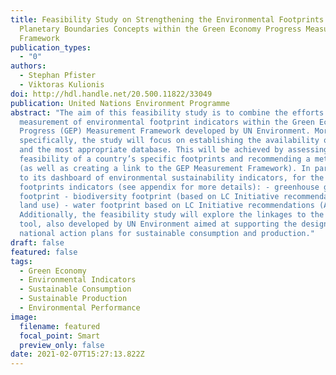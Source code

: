 ```yaml
---
title: Feasibility Study on Strengthening the Environmental Footprints and
  Planetary Boundaries Concepts within the Green Economy Progress Measurement
  Framework
publication_types:
  - "0"
authors:
  - Stephan Pfister
  - Viktoras Kulionis
doi: http://hdl.handle.net/20.500.11822/33049
publication: United Nations Environment Programme
abstract: "The aim of this feasibility study is to combine the efforts on the
  measurement of environmental footprint indicators within the Green Economy
  Progress (GEP) Measurement Framework developed by UN Environment. More
  specifically, the study will focus on establishing the availability of data
  and the most appropriate database. This will be achieved by assessing the
  feasibility of a country’s specific footprints and recommending a methodology
  (as well as creating a link to the GEP Measurement Framework). In particular
  to its dashboard of environmental sustainability indicators, for the following
  footprints indicators (see appendix for more details): - greenhouse gas
  footprint - biodiversity footprint (based on LC Initiative recommendations for
  land use) - water footprint based on LC Initiative recommendations (AWARE)
  Additionally, the feasibility study will explore the linkages to the SCP-HAT
  tool, also developed by UN Environment aimed at supporting the design of
  national action plans for sustainable consumption and production."
draft: false
featured: false
tags:
  - Green Economy
  - Environmental Indicators
  - Sustainable Consumption
  - Sustainable Production
  - Environmental Performance
image:
  filename: featured
  focal_point: Smart
  preview_only: false
date: 2021-02-07T15:27:13.822Z
---
```

